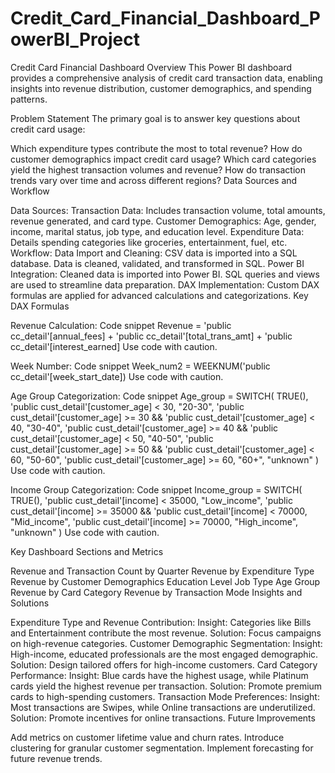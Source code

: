 # Credit_Card_Financial_Dashboard_PowerBI_Project
Credit Card Financial Dashboard
Overview
This Power BI dashboard provides a comprehensive analysis of credit card transaction data, enabling insights into revenue distribution, customer demographics, and spending patterns.

Problem Statement
The primary goal is to answer key questions about credit card usage:

Which expenditure types contribute the most to total revenue?
How do customer demographics impact credit card usage?
Which card categories yield the highest transaction volumes and revenue?
How do transaction trends vary over time and across different regions?
Data Sources and Workflow

Data Sources:
Transaction Data: Includes transaction volume, total amounts, revenue generated, and card type.
Customer Demographics: Age, gender, income, marital status, job type, and education level.
Expenditure Data: Details spending categories like groceries, entertainment, fuel, etc.
Workflow:
Data Import and Cleaning:
CSV data is imported into a SQL database.
Data is cleaned, validated, and transformed in SQL.
Power BI Integration:
Cleaned data is imported into Power BI.
SQL queries and views are used to streamline data preparation.
DAX Implementation:
Custom DAX formulas are applied for advanced calculations and categorizations.
Key DAX Formulas

Revenue Calculation:
Code snippet
Revenue = 'public cc_detail'[annual_fees] + 
          'public cc_detail'[total_trans_amt] + 
          'public cc_detail'[interest_earned]
Use code with caution.

Week Number:
Code snippet
Week_num2 = WEEKNUM('public cc_detail'[week_start_date])
Use code with caution.

Age Group Categorization:
Code snippet
Age_group = SWITCH(
    TRUE(),
    'public cust_detail'[customer_age] < 30, "20-30",
    'public cust_detail'[customer_age] >= 30 && 'public cust_detail'[customer_age] < 40, "30-40",
    'public cust_detail'[customer_age] >= 40 && 'public cust_detail'[customer_age] < 50, "40-50",
    'public cust_detail'[customer_age] >= 50 && 'public cust_detail'[customer_age] < 60, "50-60",
    'public cust_detail'[customer_age] >= 60, "60+",
    "unknown"
)
Use code with caution.

Income Group Categorization:
Code snippet
Income_group = SWITCH(
    TRUE(),
    'public cust_detail'[income] < 35000, "Low_income",
    'public cust_detail'[income] >= 35000 && 'public cust_detail'[income] < 70000, "Mid_income",
    'public cust_detail'[income] >= 70000, "High_income",
    "unknown"
)
Use code with caution.

Key Dashboard Sections and Metrics

Revenue and Transaction Count by Quarter
Revenue by Expenditure Type
Revenue by Customer Demographics
Education Level
Job Type
Age Group
Revenue by Card Category
Revenue by Transaction Mode
Insights and Solutions

Expenditure Type and Revenue Contribution:
Insight: Categories like Bills and Entertainment contribute the most revenue.
Solution: Focus campaigns on high-revenue categories.
Customer Demographic Segmentation:
Insight: High-income, educated professionals are the most engaged demographic.
Solution: Design tailored offers for high-income customers.
Card Category Performance:
Insight: Blue cards have the highest usage, while Platinum cards yield the highest revenue per transaction.
Solution: Promote premium cards to high-spending customers.
Transaction Mode Preferences:
Insight: Most transactions are Swipes, while Online transactions are underutilized.
Solution: Promote incentives for online transactions.
Future Improvements

Add metrics on customer lifetime value and churn rates.
Introduce clustering for granular customer segmentation.
Implement forecasting for future revenue trends.
